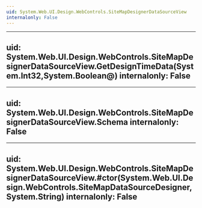 ```yaml
---
uid: System.Web.UI.Design.WebControls.SiteMapDesignerDataSourceView
internalonly: False
---
```


---
uid: System.Web.UI.Design.WebControls.SiteMapDesignerDataSourceView.GetDesignTimeData(System.Int32,System.Boolean@)
internalonly: False
---

---
uid: System.Web.UI.Design.WebControls.SiteMapDesignerDataSourceView.Schema
internalonly: False
---

---
uid: System.Web.UI.Design.WebControls.SiteMapDesignerDataSourceView.#ctor(System.Web.UI.Design.WebControls.SiteMapDataSourceDesigner,System.String)
internalonly: False
---
